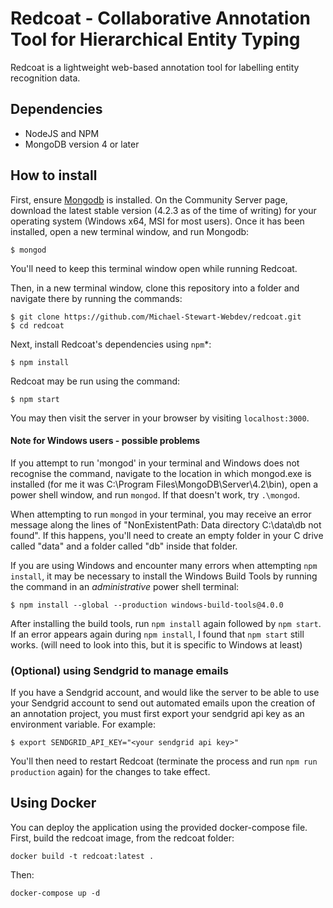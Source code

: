 # Redcoat - Collaborative Annotation Tool for Hierarchical Entity Typing

Redcoat is a lightweight web-based annotation tool for labelling entity recognition data.


## Dependencies

- NodeJS and NPM
- MongoDB version 4 or later

## How to install


First, ensure [Mongodb](https://www.mongodb.com/download-center/community) is installed. On the Community Server page, download the latest stable version (4.2.3 as of the time of writing) for your operating system (Windows x64, MSI for most users). Once it has been installed, open a new terminal window, and run Mongodb:

    $ mongod

You'll need to keep this terminal window open while running Redcoat.

Then, in a new terminal window, clone this repository into a folder and navigate there by running the commands:

    $ git clone https://github.com/Michael-Stewart-Webdev/redcoat.git
    $ cd redcoat

Next, install Redcoat's dependencies using `npm`\*:

    $ npm install

Redcoat may be run using the command:

    $ npm start

You may then visit the server in your browser by visiting `localhost:3000`.

#### Note for Windows users - possible problems

If you attempt to run 'mongod' in your terminal and Windows does not recognise the command, navigate to the location in which mongod.exe is installed (for me it was C:\Program Files\MongoDB\Server\4.2\bin), open a power shell window, and run `mongod`. If that doesn't work, try `.\mongod`.

When attempting to run `mongod` in your terminal, you may receive an error message along the lines of "NonExistentPath: Data directory C:\data\db not found". If this happens, you'll need to create an empty folder in your C drive called "data" and a folder called "db" inside that folder.

If you are using Windows and encounter many errors when attempting `npm install`, it may be necessary to install the Windows Build Tools by running the command in an *administrative* power shell terminal:

    $ npm install --global --production windows-build-tools@4.0.0

After installing the build tools, run `npm install` again followed by `npm start`. If an error appears again during `npm install`, I found that `npm start` still works. (will need to look into this, but it is specific to Windows at least)

### (Optional) using Sendgrid to manage emails

If you have a Sendgrid account, and would like the server to be able to use your Sendgrid account to send out automated emails upon the creation of an annotation project, you must first export your sendgrid api key as an environment variable. For example:

    $ export SENDGRID_API_KEY="<your sendgrid api key>"
	
You'll then need to restart Redcoat (terminate the process and run `npm run production` again) for the changes to take effect.


## Using Docker

You can deploy the application using the provided docker-compose file. First, build the redcoat image, from the redcoat folder:

```
docker build -t redcoat:latest . 
```

Then:

```
docker-compose up -d
```

